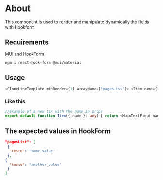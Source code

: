 # About

This component is used to render and manipulate dynamically the fields with Hookform

## Requirements

MUI and HookForm

```bash
npm i react-hook-form @mui/material
```

## Usage

```typescript
<CloneLineTemplate minRender={1} arrayName={"pagesList"}> <Item name={"."} /> //This will be the children that will be cloned, i recommend make a new tsx file and pass the name in prop
```

### Like this
```typescript
//Example of a new tsx with the name in props
export default function Item({ name }: any) { return <MainTextField name={name + ".teste"} />; //Here you put anything that you want be cloned, im using a form elements, like inputs, controlled by hookform }
```
## The expected values in HookForm

```json
"pagesList": [
 {
  "teste": "some_value"
 },
{
  "teste": "another_value"
 }
]
```


